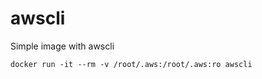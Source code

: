 awscli
======

Simple image with awscli

```
docker run -it --rm -v /root/.aws:/root/.aws:ro awscli
```
